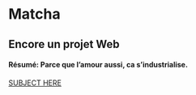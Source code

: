 # Matcha
## Encore un projet Web
#### Résumé: Parce que l’amour aussi, ca s’industrialise.

[SUBJECT HERE](./fr.subject.pdf)

